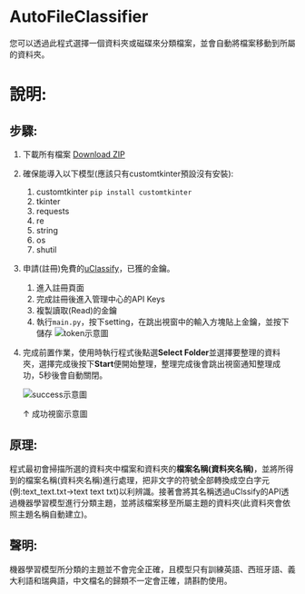 # AutoFileClassifier 

您可以透過此程式選擇一個資料夾或磁碟來分類檔案，並會自動將檔案移動到所屬的資料夾。

# 說明:

## 步驟:
1. 下載所有檔案  [Download ZIP](https://https://github.com/KuanKuanTan/AutoFileClassifier/archive/refs/heads/main.zip)
2. 確保能導入以下模型(應該只有customtkinter預設沒有安裝):
    1. customtkinter `pip install customtkinter`
    2. tkinter 
    3. requests
    4. re
    5. string
    6. os
    7. shutil
3. 申請(註冊)免費的[uClassify](https://uclassify.com/)，已獲的金鑰。
    1. 進入註冊頁面
    2. 完成註冊後進入管理中心的API Keys
    3. 複製讀取(Read)的金鑰
    4. 執行`main.py`，按下setting，在跳出視窗中的輸入方塊貼上金鑰，並按下儲存
       ![token示意圖](https://hackmd.io/_uploads/HyZfRDsm0.png)
4.  完成前置作業，使用時執行程式後點選**Select Folder**並選擇要整理的資料夾，選擇完成後按下**Start**便開始整理，整理完成後會跳出視窗通知整理成功，5秒後會自動關閉。
   
    ![success示意圖](https://hackmd.io/_uploads/r1Libuim0.png)
    
    ↑ 成功視窗示意圖

## 原理:
程式最初會掃描所選的資料夾中檔案和資料夾的**檔案名稱(資料夾名稱)**，並將所得到的檔案名稱(資料夾名稱)進行處理，把非文字的符號全部轉換成空白字元(例:text_text.txt→text text txt)以利辨識。接著會將其名稱透過uClssify的API透過機器學習模型進行分類主題，並將該檔案移至所屬主題的資料夾(此資料夾會依照主題名稱自動建立)。


## 聲明:
機器學習模型所分類的主題並不會完全正確，且模型只有訓練英語、西班牙語、義大利語和瑞典語，中文檔名的歸類不一定會正確，請斟酌使用。

